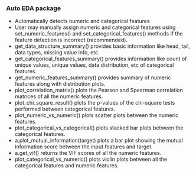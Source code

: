 ### Auto EDA package

- Automatically detects numeric and categorical features
- User may manually assign numeric and categorical features using set_numeric_features()
and set_categorical_features() methods if the feature detection is incorrect (recommended).
- get_data_structure_summary() provides basic information like head, tail,
data types, missing value info, etc.
- get_categorical_features_summary() provides information like count of unique values,
unique values, data distribution, etc of categorical features.
- get_numeric_features_summary() provides summary of numeric features along with 
distribution plots.
- plot_correlation_matrix() plots the Pearson and Spearman correlation matrices of 
all  the numeric features.
- plot_chi_square_result() plots the p-values of the chi-square tests performed between
categorical features.
- plot_numeric_vs_numeric() plots scatter plots between the numeric features.
- plot_categorical_vs_categorical() plots stacked bar plots between the categorical features.
- a.plot_mutual_information(target) plots a bar plot showing the mutual information score
between the input features and target.
- a.get_vif() returns the VIF scores of all the numeric features.
- plot_categorical_vs_numeric() plots violin plots between all the categorical features
and numeric features.